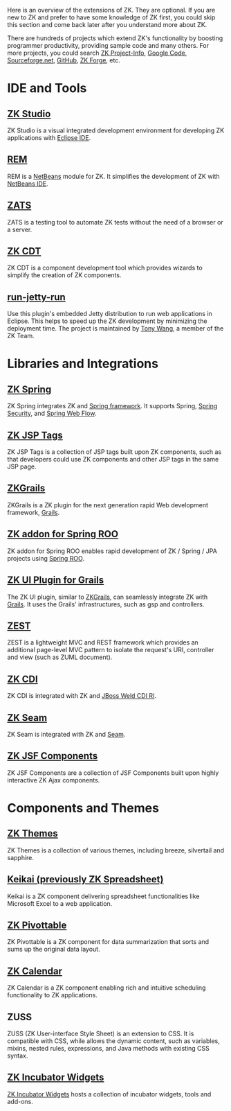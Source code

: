 

Here is an overview of the extensions of ZK. They are optional. If you
are new to ZK and prefer to have some knowledge of ZK first, you could
skip this section and come back later after you understand more about
ZK.

There are hundreds of projects which extend ZK's functionality by
boosting programmer productivity, providing sample code and many others.
For more projects, you could search [ZK Project-Info](http://forum.zkoss.org/questions/scope:all/sort:activity-desc/tags:project-info/page:1/),
[Google Code](http://code.google.com/query/#q=zk),
[Sourceforge.net](http://sourceforge.net/search/?q=zk),
[GitHub](http://github.com/search?langOverride=&q=zk&repo=&start_value=1&type=Repositories),
[ZK Forge](http://sourceforge.net/projects/zkforge/), etc.

# IDE and Tools

## [ZK Studio](http://www.zkoss.org/product/zkstudio)

ZK Studio is a visual integrated development environment for developing
ZK applications with [Eclipse IDE](http://www.eclipse.org).

## [REM](http://rem1.sourceforge.net/)

REM is a [NetBeans](http://www.netbeans.org/) module for ZK. It
simplifies the development of ZK with [NetBeans IDE](http://www.netbeans.org/).

## [ZATS](http://www.zkoss.org/product/zats)

ZATS is a testing tool to automate ZK tests without the need of a
browser or a server.

## [ZK CDT](http://code.google.com/a/eclipselabs.org/p/zk-cdt/)

ZK CDT is a component development tool which provides wizards to
simplify the creation of ZK components.


## [run-jetty-run](http://code.google.com/p/run-jetty-run/)

Use this plugin's embedded Jetty distribution to run web applications in
Eclipse. This helps to speed up the ZK development by minimizing the
deployment time. The project is maintained by [Tony Wang](https://github.com/tony1223), a member of the ZK Team.

# Libraries and Integrations

## [ZK Spring](http://www.zkoss.org/product/zkspring)

ZK Spring integrates ZK and [Spring framework](http://www.springsource.org/). It supports Spring, [Spring Security](http://static.springsource.org/spring-security/site/), and
[Spring Web Flow](http://www.springsource.org/webflow).

## [ZK JSP Tags](http://www.zkoss.org/product/zkjsp)

ZK JSP Tags is a collection of JSP tags built upon ZK components, such
as that developers could use ZK components and other JSP tags in the
same JSP page.

## [ZKGrails](http://code.google.com/p/zkgrails/)

ZKGrails is a ZK plugin for the next generation rapid Web development
framework, [Grails](http://www.grails.org).

## [ZK addon for Spring ROO](http://code.google.com/p/zk-roo/)

ZK addon for Spring ROO enables rapid development of ZK / Spring / JPA
projects using [Spring ROO](http://www.springsource.org/spring-roo).

## [ZK UI Plugin for Grails](http://www.grails.org/plugin/zkui)

The ZK UI plugin, similar to
[ZKGrails](http://code.google.com/p/zkgrails/), can seamlessly integrate
ZK with [Grails](http://www.grails.org). It uses the Grails'
infrastructures, such as gsp and controllers.

## [ZEST](http://code.google.com/p/zest/)

ZEST is a lightweight MVC and REST framework which provides an
additional page-level MVC pattern to isolate the request's URI,
controller and view (such as ZUML document).

## [ZK CDI](http://code.google.com/p/zkcdi/)

ZK CDI is integrated with ZK and [JBoss Weld CDI RI](http://seamframework.org/Weld).

## [ZK Seam](http://code.google.com/p/zkseam2/)

ZK Seam is integrated with ZK and [Seam](http://seamframework.org/).

## [ZK JSF Components](http://www.zkoss.org/product/zkjsf)

ZK JSF Components are a collection of JSF Components built upon highly
interactive ZK Ajax components.

# Components and Themes

## [ZK Themes](http://code.google.com/p/zkthemes/)

ZK Themes is a collection of various themes, including breeze,
silvertail and sapphire.

## [Keikai (previously ZK Spreadsheet)](http://keikai.io)

Keikai is a ZK component delivering spreadsheet functionalities like
Microsoft Excel to a web application.

## [ZK Pivottable](http://www.zkoss.org/product/zkpivottable)

ZK Pivottable is a ZK component for data summarization that sorts and
sums up the original data layout.

## [ZK Calendar](http://www.zkoss.org/product/zkcalendar)

ZK Calendar is a ZK component enabling rich and intuitive scheduling
functionality to ZK applications.

## ZUSS

ZUSS (ZK User-interface Style Sheet) is an extension to CSS. It is
compatible with CSS, while allows the dynamic content, such as
variables, mixins, nested rules, expressions, and Java methods with
existing CSS syntax.

## [ZK Incubator Widgets](http://code.google.com/p/zk-widgets/)

[ZK Incubator Widgets](https://github.com/jumperchen/zk-widgets-google-code) hosts a
collection of incubator widgets, tools and add-ons.
